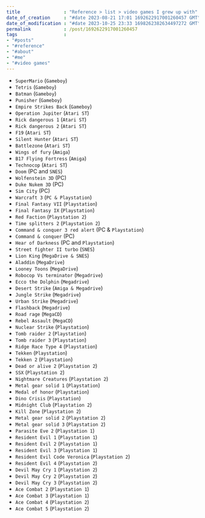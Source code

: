 ```yaml
---
title                : "Reference > list > video games I grew up with"
date_of_creation     : "#date 2023-08-21 17:01 1692622917001260457 GMT"
date_of_modification : "#date 2023-10-25 23:33 1698262382634497272 GMT"
permalink            : /post/1692622917001260457
tags                 : 
- "#posts"
- "#reference"
- "#about"
- "#me"
- "#video games"
---
```


- `SuperMario` (`Gameboy`)
- `Tetris` (`Gameboy`)
- `Batman` (`Gameboy`)
- `Punisher` (`Gameboy`)
- `Empire Strikes Back` (`Gameboy`)
- `Operation Jupiter` (`Atari ST`)
- `Rick dangerous 1` (`Atari ST`)
- `Rick dangerous 2` (`Atari ST`)
- `F19` (`Atari ST`)
- `Silent Hunter` (`Atari ST`)
- `Battlezone` (`Atari ST`)
- `Wings of fury` (`Amiga`)
- `B17 Flying Fortress` (`Amiga`)
- `Technocop` (`Atari ST`)
- `Doom` (PC and `SNES`)
- `Wolfenstein 3D` (PC)
- `Duke Nukem 3D` (PC)
- `Sim City` (PC)
- `Warcraft 3` (`PC & Playstation`)
- `Final Fantasy VII` (`Playstation`)
- `Final Fantasy IX` (`Playstation`)
- `Red Faction` (`Playstation 2`)
- `Time splitters 2` (`Playstation 2`)
- `Command & conquer 3 red alert` (PC & `Playstation`)
- `Command & conquer` (PC)
- `Hear of Darkness` (PC and `Playstation`)
- `Street fighter II turbo` (`SNES`)
- `Lion King` (`MegaDrive & SNES`)
- `Aladdin` (`MegaDrive`)
- `Looney Toons` (`MegaDrive`)
- `Robocop Vs terminator` (`Megadrive`)
- `Ecco the Dolphin` (`Megadrive`)
- `Desert Strike` (`Amiga & Megadrive`)
- `Jungle Strike` (`Megadrive`)
- `Urban Strike` (`Megadrive`)
- `Flashback` (`Megadrive`)
- `Road rage` (`MegaCD`)
- `Rebel Assault` (`MegaCD`) 
- `Nuclear Strike` (`Playstation`)
- `Tomb raider 2` (`Playstation`)
- `Tomb raider 3` (`Playstation`)
- `Ridge Race Type 4` (`Playstation`)
- `Tekken` (`Playstation`)
- `Tekken 2` (`Playstation`)
- `Dead or alive 2` (`Playstation 2`)
- `SSX` (`Playstation 2`)
- `Nightmare Creatures` (`Playstation 2`)
- `Metal gear solid 1` (`Playstation`)
- `Medal of honor` (`Playstation`)
- `Dino Crisis` (`Playstation`)
- `Midnight Club` (`Playstation 2`)
- `Kill Zone` (`Playstation 2`)
- `Metal gear solid 2` (`Playstation 2`)
- `Metal gear solid 3` (`Playstation 2`)
- `Parasite Eve 2` (`Playstation 1`)
- `Resident Evil 1` (`Playstation 1`)
- `Resident Evil 2` (`Playstation 1`)
- `Resident Evil 3` (`Playstation 1`)
- `Resident Evil Code Veronica` (`Playstation 2`)
- `Resident Evil 4` (`Playstation 2`)
- `Devil May Cry 1` (`Playstation 2`)
- `Devil May Cry 2` (`Playstation 2`)
- `Devil May Cry 3` (`Playstation 2`)
- `Ace Combat 2` (`Playstation 1`)
- `Ace Combat 3` (`Playstation 1`)
- `Ace Combat 4` (`Playstation 2`)
- `Ace Combat 5` (`Playstation 2`)
